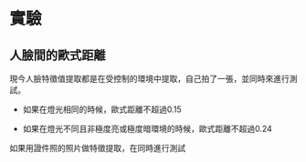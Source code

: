 # 實驗

## 人臉間的歐式距離

現今人臉特徵值提取都是在受控制的環境中提取，自己拍了一張，並同時來進行測試。  

- 如果在燈光相同的時候，歐式距離不超過0.15

- 如果在燈光不同且非極度亮或極度暗環境的時候，歐式距離不超過0.24

如果用證件照的照片做特徵提取，在同時進行測試

